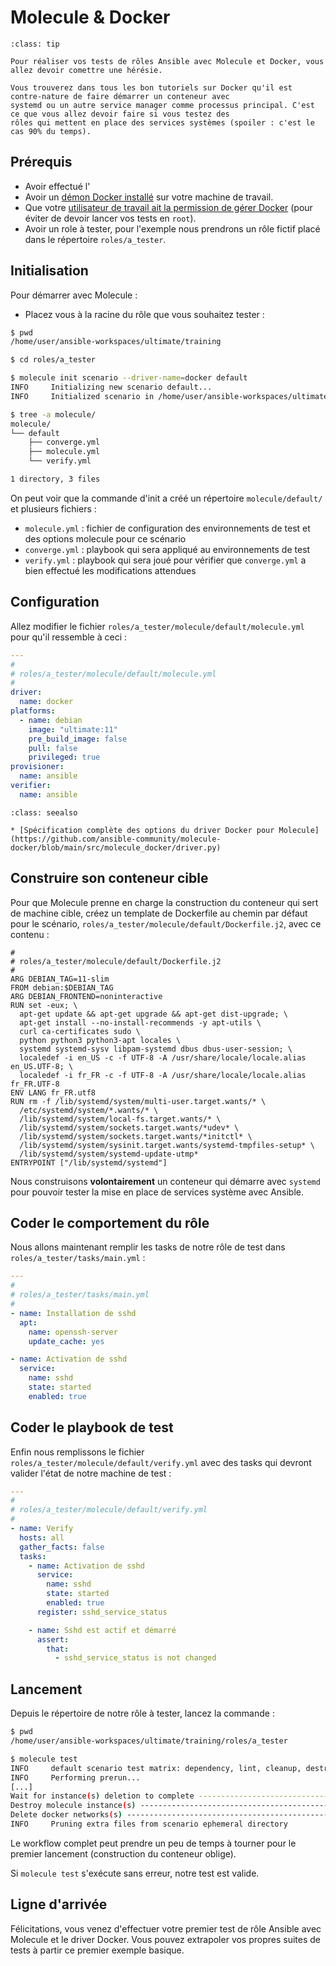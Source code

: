 # Molecule & Docker

```{admonition} À savoir
:class: tip

Pour réaliser vos tests de rôles Ansible avec Molecule et Docker, vous allez devoir comettre une hérésie. 

Vous trouverez dans tous les bon tutoriels sur Docker qu'il est contre-nature de faire démarrer un conteneur avec 
systemd ou un autre service manager comme processus principal. C'est ce que vous allez devoir faire si vous testez des 
rôles qui mettent en place des services systèmes (spoiler : c'est le cas 90% du temps).
```

## Prérequis 

* Avoir effectué l'[](ex05-molecule-install.md)
* Avoir un [démon Docker installé](https://docs.docker.com/engine/install/) sur votre machine de travail.
* Que votre [utilisateur de travail ait la permission de gérer Docker](https://docs.docker.com/engine/install/linux-postinstall/#manage-docker-as-a-non-root-user) (pour éviter de devoir lancer vos tests en `root`).
* Avoir un role à tester, pour l'exemple nous prendrons un rôle fictif placé dans le répertoire `roles/a_tester`.


## Initialisation

Pour démarrer avec Molecule :

* Placez vous à la racine du rôle que vous souhaitez tester :

```bash session
$ pwd 
/home/user/ansible-workspaces/ultimate/training

$ cd roles/a_tester

$ molecule init scenario --driver-name=docker default
INFO     Initializing new scenario default...
INFO     Initialized scenario in /home/user/ansible-workspaces/ultimate/training/roles/a_tester/molecule/default successfully.

$ tree -a molecule/
molecule/
└── default
    ├── converge.yml
    ├── molecule.yml
    └── verify.yml

1 directory, 3 files
```

On peut voir que la commande d'init a créé un répertoire `molecule/default/` et plusieurs fichiers :

* `molecule.yml` : fichier de configuration des environnements de test et des options molecule pour ce scénario
* `converge.yml` : playbook qui sera appliqué au environnements de test
* `verify.yml` : playbook qui sera joué pour vérifier que `converge.yml` a bien effectué les modifications attendues

## Configuration

Allez modifier le fichier `roles/a_tester/molecule/default/molecule.yml` pour qu'il ressemble à ceci :

```yaml
---
#
# roles/a_tester/molecule/default/molecule.yml
#
driver:
  name: docker
platforms:
  - name: debian
    image: "ultimate:11"
    pre_build_image: false
    pull: false
    privileged: true
provisioner:
  name: ansible
verifier:
  name: ansible
```

```{admonition} Approfondir
:class: seealso

* [Spécification complète des options du driver Docker pour Molecule](https://github.com/ansible-community/molecule-docker/blob/main/src/molecule_docker/driver.py)
```

## Construire son conteneur cible

Pour que Molecule prenne en charge la construction du conteneur qui sert de machine cible, créez un template de Dockerfile
au chemin par défaut pour le scénario, `roles/a_tester/molecule/default/Dockerfile.j2`, avec ce contenu :

```
#
# roles/a_tester/molecule/default/Dockerfile.j2
#
ARG DEBIAN_TAG=11-slim
FROM debian:$DEBIAN_TAG
ARG DEBIAN_FRONTEND=noninteractive
RUN set -eux; \
  apt-get update && apt-get upgrade && apt-get dist-upgrade; \
  apt-get install --no-install-recommends -y apt-utils \
  curl ca-certificates sudo \
  python python3 python3-apt locales \
  systemd systemd-sysv libpam-systemd dbus dbus-user-session; \
  localedef -i en_US -c -f UTF-8 -A /usr/share/locale/locale.alias en_US.UTF-8; \
  localedef -i fr_FR -c -f UTF-8 -A /usr/share/locale/locale.alias fr_FR.UTF-8
ENV LANG fr_FR.utf8
RUN rm -f /lib/systemd/system/multi-user.target.wants/* \
  /etc/systemd/system/*.wants/* \
  /lib/systemd/system/local-fs.target.wants/* \
  /lib/systemd/system/sockets.target.wants/*udev* \
  /lib/systemd/system/sockets.target.wants/*initctl* \
  /lib/systemd/system/sysinit.target.wants/systemd-tmpfiles-setup* \
  /lib/systemd/system/systemd-update-utmp*
ENTRYPOINT ["/lib/systemd/systemd"]
```

Nous construisons **volontairement** un conteneur qui démarre avec `systemd` pour pouvoir tester la mise en place de services
système avec Ansible.

## Coder le comportement du rôle

Nous allons maintenant remplir les tasks de notre rôle de test dans `roles/a_tester/tasks/main.yml` :

```yaml
---
#
# roles/a_tester/tasks/main.yml
#
- name: Installation de sshd
  apt:
    name: openssh-server
    update_cache: yes

- name: Activation de sshd
  service:
    name: sshd
    state: started
    enabled: true
```

## Coder le playbook de test 

Enfin nous remplissons le fichier `roles/a_tester/molecule/default/verify.yml` avec des tasks qui devront
valider l'état de notre machine de test :


```yaml
---
#
# roles/a_tester/molecule/default/verify.yml
#
- name: Verify
  hosts: all
  gather_facts: false
  tasks:
    - name: Activation de sshd
      service:
        name: sshd
        state: started
        enabled: true
      register: sshd_service_status

    - name: Sshd est actif et démarré
      assert:
        that:
          - sshd_service_status is not changed
```

## Lancement

Depuis le répertoire de notre rôle à tester, lancez la commande :

```bash session
$ pwd 
/home/user/ansible-workspaces/ultimate/training/roles/a_tester

$ molecule test
INFO     default scenario test matrix: dependency, lint, cleanup, destroy, syntax, create, prepare, converge, idempotence, side_effect, verify, cleanup, destroy
INFO     Performing prerun...
[...]
Wait for instance(s) deletion to complete ------------------------------- 5.34s
Destroy molecule instance(s) -------------------------------------------- 0.32s
Delete docker networks(s) ----------------------------------------------- 0.02s
INFO     Pruning extra files from scenario ephemeral directory
```

Le workflow complet peut prendre un peu de temps à tourner pour le premier lancement (construction du conteneur oblige). 

Si `molecule test` s'exécute sans erreur, notre test est valide.

## Ligne d'arrivée

Félicitations, vous venez d'effectuer votre premier test de rôle Ansible avec Molecule et le driver Docker. Vous pouvez extrapoler
vos propres suites de tests à partir ce premier exemple basique.
